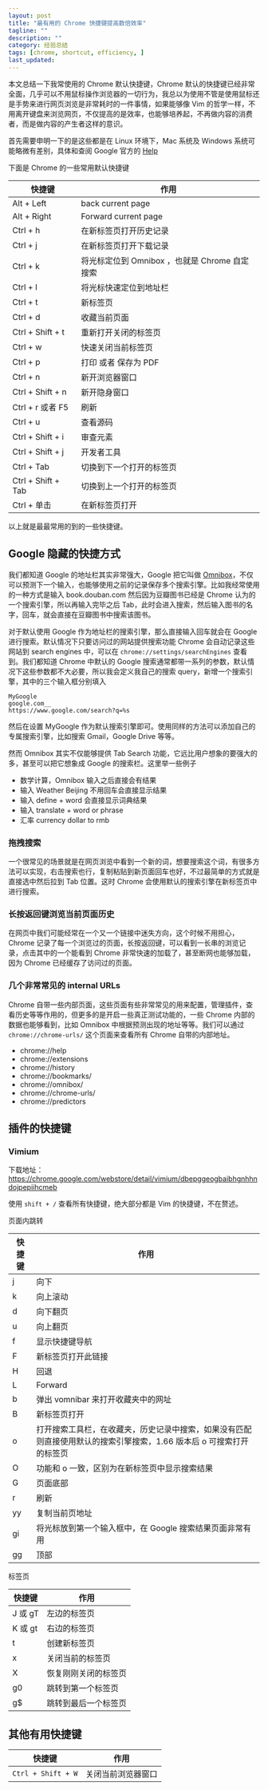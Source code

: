 ```yaml
---
layout: post
title: "最有用的 Chrome 快捷键提高数倍效率"
tagline: ""
description: ""
category: 经验总结
tags: [chrome, shortcut, efficiency, ]
last_updated:
---
```


本文总结一下我常使用的 Chrome 默认快捷键，Chrome 默认的快捷键已经非常全面，几乎可以不用鼠标操作浏览器的一切行为，我总以为使用不管是使用鼠标还是手势来进行网页浏览是非常耗时的一件事情，如果能够像 Vim 的哲学一样，不用离开键盘来浏览网页，不仅提高的是效率，也能够培养起，不再做内容的消费者，而是做内容的产生者这样的意识。

首先需要申明一下的是这些都是在 Linux 环境下，Mac 系统及 Windows 系统可能略微有差别，具体和查阅 Google 官方的 [Help](https://support.google.com/chrome/answer/157179?hl=en)

下面是 Chrome 的一些常用默认快捷键

快捷键       | 作用
----------|--------------
Alt + Left    | back current page
Alt + Right  | Forward current page
Ctrl + h | 在新标签页打开历史记录
Ctrl + j | 在新标签页打开下载记录
Ctrl + k | 将光标定位到 Omnibox ，也就是 Chrome 自定搜索
Ctrl + l | 将光标快速定位到地址栏
Ctrl + t | 新标签页
Ctrl + d | 收藏当前页面
Ctrl + Shift + t | 重新打开关闭的标签页
Ctrl + w | 快速关闭当前标签页
Ctrl + p | 打印 或者 保存为 PDF
Ctrl + n | 新开浏览器窗口
Ctrl + Shift + n | 新开隐身窗口
Ctrl + r 或者 F5  | 刷新
Ctrl + u | 查看源码
Ctrl + Shift + i | 审查元素
Ctrl + Shift + j | 开发者工具
Ctrl + Tab | 切换到下一个打开的标签页
Ctrl + Shift + Tab | 切换到上一个打开的标签页
Ctrl + 单击 | 在新标签页打开

以上就是最最常用的到的一些快捷键。

## Google 隐藏的快捷方式
我们都知道 Google 的地址栏其实非常强大，Google 把它叫做 [Omnibox](https://www.chromium.org/user-experience/omnibox)，不仅可以预测下一个输入，也能够使用之前的记录保存多个搜索引擎。比如我经常使用的一种方式是输入 book.douban.com 然后因为豆瓣图书已经是 Chrome 认为的一个搜索引擎，所以再输入完毕之后 Tab，此时会进入搜索，然后输入图书的名字，回车，就会直接在豆瓣图书中搜索该图书。

对于默认使用 Google 作为地址栏的搜索引擎，那么直接输入回车就会在 Google 进行搜索。默认情况下只要访问过的网站提供搜索功能 Chrome 会自动记录这些网站到 search engines 中，可以在 `chrome://settings/searchEngines` 查看到。我们都知道 Chrome 中默认的 Google 搜索通常都带一系列的参数，默认情况下这些参数都不大必要，所以我会定义我自己的搜索 query，新增一个搜索引擎，其中的三个输入框分别填入

    MyGoogle
    google.com__
    https://www.google.com/search?q=%s

然后在设置 MyGoogle 作为默认搜索引擎即可。使用同样的方法可以添加自己的专属搜索引擎，比如搜索 Gmail，Google Drive 等等。

然而 Omnibox 其实不仅能够提供 Tab Search 功能，它远比用户想象的要强大的多，甚至可以把它想象成 Google 的搜索栏。这里举一些例子

- 数学计算，Omnibox 输入之后直接会有结果
- 输入 Weather Beijing 不用回车会直接显示结果
- 输入 define + word 会直接显示词典结果
- 输入 translate + word or phrase
- 汇率 currency dollar to rmb


### 拖拽搜索
一个很常见的场景就是在网页浏览中看到一个新的词，想要搜索这个词，有很多方法可以实现，右击搜索也行，复制粘贴到新页面回车也好，不过最简单的方式就是直接选中然后拉到 Tab 位置。这时 Chrome 会使用默认的搜索引擎在新标签页中进行搜索。

### 长按返回键浏览当前页面历史
在网页中我们可能经常在一个又一个链接中迷失方向，这个时候不用担心，Chrome 记录了每一个浏览过的页面，长按返回键，可以看到一长串的浏览记录，点击其中的一个能看到 Chrome 非常快速的加载了，甚至断网也能够加载，因为 Chrome 已经缓存了访问过的页面。

### 几个非常常见的 internal URLs
Chrome 自带一些内部页面，这些页面有些非常常见的用来配置，管理插件，查看历史等等作用的，但更多的是开启一些真正测试功能的，一些 Chrome 内部的数据也能够看到，比如 Omnibox 中根据预测出现的地址等等。我们可以通过 `chrome://chrome-urls/` 这个页面来查看所有 Chrome 自带的内部地址。

- chrome://help
- chrome://extensions
- chrome://history
- chrome://bookmarks/
- chrome://omnibox/
- chrome://chrome-urls/
- chrome://predictors

## 插件的快捷键

### Vimium

下载地址：<https://chrome.google.com/webstore/detail/vimium/dbepggeogbaibhgnhhndojpepiihcmeb>

使用 `shift + /` 查看所有快捷键，绝大部分都是 Vim 的快捷键，不在赘述。

页面内跳转

快捷键  | 作用
----------|--------------
j | 向下
k | 向上滚动
d | 向下翻页
u | 向上翻页
f | 显示快捷键导航
F | 新标签页打开此链接
H | 回退
L | Forward
b | 弹出 vomnibar 来打开收藏夹中的网址
B | 新标签页打开
o | 打开搜索工具栏，在收藏夹，历史记录中搜索，如果没有匹配则直接使用默认的搜索引擎搜索，1.66 版本后 o 可搜索打开的标签页
O | 功能和 o 一致，区别为在新标签页中显示搜索结果
G  | 页面底部
r  | 刷新
yy | 复制当前页地址
gi | 将光标放到第一个输入框中，在 Google 搜索结果页面非常有用
gg | 顶部

标签页

快捷键  | 作用
----------|--------------
J 或 gT   | 左边的标签页
K 或 gt   | 右边的标签页
t   | 创建新标签页
x   | 关闭当前的标签页
X   | 恢复刚刚关闭的标签页
g0  | 跳转到第一个标签页
g$  | 跳转到最后一个标签页



## 其他有用快捷键

快捷键 | 作用
----------|--------------
`Ctrl + Shift + W` | 关闭当前浏览器窗口

